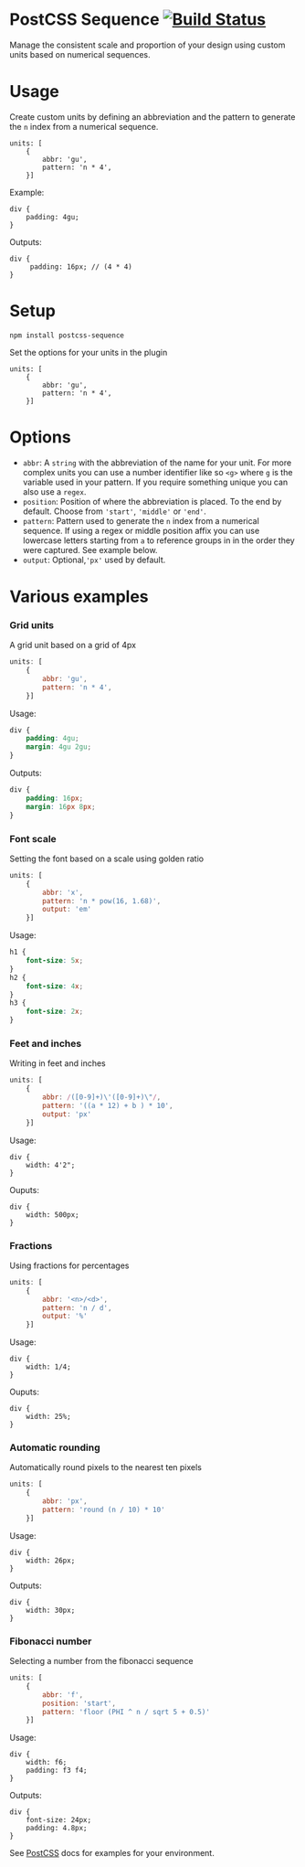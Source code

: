 # PostCSS Sequence [![Build Status][ci-img]][ci]

Manage the consistent scale and proportion of your design using custom units based on numerical sequences.

[PostCSS]: https://github.com/postcss/postcss
[ci-img]:  https://travis-ci.org/sevenupcan/postcss-sequence.svg
[ci]:      https://travis-ci.org/sevenupcan/postcss-sequence

# Usage

Create custom units by defining an abbreviation and the pattern to generate the `n` index from a numerical sequence.
```
units: [
    { 
        abbr: 'gu', 
        pattern: 'n * 4',
    }]
```

Example:
```
div {
    padding: 4gu;
}
```

Outputs:
```
div {
     padding: 16px; // (4 * 4)
}
```

# Setup

```
npm install postcss-sequence
```

Set the options for your units in the plugin
```
units: [
    { 
        abbr: 'gu',
        pattern: 'n * 4',
    }]
```

# Options

- `abbr`: A `string`  with the abbreviation of the name for your unit.  For more complex units you can use a number identifier like so `<g>` where `g` is the variable used in your pattern. If you require something unique you can also use a `regex`.
- `position`: Position of where the abbreviation is placed. To the end by default. Choose from `'start'`, `'middle'` or `'end'`.  
- `pattern`: Pattern used to generate the `n` index from a numerical sequence. If using a regex or middle position affix you can use lowercase letters starting from `a` to reference groups in in the order they were captured. See example below.
- `output`:  Optional,`'px'` used by default.


# Various examples

### Grid units

A grid unit based on a grid of 4px
```js
units: [
    { 
        abbr: 'gu',
        pattern: 'n * 4',
    }]
```

Usage:
```css
div {
	padding: 4gu;
	margin: 4gu 2gu;
}
```

Outputs:
```css
div {
	padding: 16px;
	margin: 16px 8px;
}
```

### Font scale

Setting the font based on a scale using golden ratio
```js
units: [
    {
        abbr: 'x',
        pattern: 'n * pow(16, 1.68)',
        output: 'em'
    }]
```

Usage:
```css
h1 {
	font-size: 5x;
}
h2 {
	font-size: 4x;
}
h3 {
	font-size: 2x;
}
```

### Feet and inches

Writing in feet and inches
```js
units: [
    {
        abbr: /([0-9]+)\'([0-9]+)\"/,
        pattern: '((a * 12) + b ) * 10',
        output: 'px'
    }]
```

Usage:
```
div {
	width: 4'2";
}
```

Ouputs:
```
div {
	width: 500px;
}
```

### Fractions

Using fractions for percentages
```js
units: [
    {
        abbr: '<n>/<d>',
        pattern: 'n / d',
        output: '%'
    }]
```

Usage:
```
div {
	width: 1/4;
}
```

Ouputs:
```
div {
	width: 25%;
}
```

### Automatic rounding

Automatically round pixels to the nearest ten pixels
```js
units: [
    {
        abbr: 'px',
    	pattern: 'round (n / 10) * 10'
    }]
```

Usage:
```
div {
	width: 26px;
}
```

Outputs:
```
div {
	width: 30px;
}
```

### Fibonacci number

Selecting a number from the fibonacci sequence
```js
units: [
    {
	    abbr: 'f',
	    position: 'start',
	    pattern: 'floor (PHI ^ n / sqrt 5 + 0.5)'
    }]
```

Usage:
```
div {
	width: f6;
	padding: f3 f4;
}
```
Outputs:
```
div {
	font-size: 24px;
	padding: 4.8px;
}
```

See [PostCSS] docs for examples for your environment.
